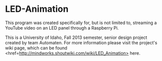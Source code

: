 LED-Animation
=============

This program was created specifically for, but is not limited to, streaming a YouTube video on an LED panel through a Raspberry Pi. 

This is a University of Idaho, Fall 2013 semester, senior design project created by team Automaten. For more information please visit the project's wiki page, which can be found <a> <href=http://mindworks.shoutwiki.com/wiki/LED_Animation> here</a>. 
